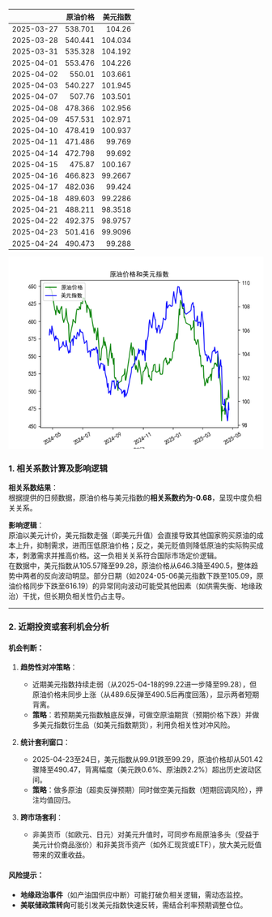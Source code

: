 |            |   原油价格 |   美元指数 |
|:-----------|-----------:|-----------:|
| 2025-03-27 |    538.701 |   104.26   |
| 2025-03-28 |    540.441 |   104.034  |
| 2025-03-31 |    535.328 |   104.192  |
| 2025-04-01 |    553.476 |   104.226  |
| 2025-04-02 |    550.01  |   103.661  |
| 2025-04-03 |    540.227 |   101.945  |
| 2025-04-07 |    507.76  |   103.501  |
| 2025-04-08 |    478.366 |   102.956  |
| 2025-04-09 |    457.531 |   102.971  |
| 2025-04-10 |    478.419 |   100.937  |
| 2025-04-11 |    471.486 |    99.769  |
| 2025-04-14 |    472.798 |    99.692  |
| 2025-04-15 |    475.87  |   100.167  |
| 2025-04-16 |    466.823 |    99.2667 |
| 2025-04-17 |    482.036 |    99.424  |
| 2025-04-18 |    489.603 |    99.2286 |
| 2025-04-21 |    488.211 |    98.3518 |
| 2025-04-22 |    492.375 |    98.9757 |
| 2025-04-23 |    501.416 |    99.9096 |
| 2025-04-24 |    490.473 |    99.288  |

![图](usdx_oil.png)



### 1. 相关系数计算及影响逻辑

**相关系数结果**：  
根据提供的日频数据，原油价格与美元指数的**相关系数约为-0.68**，呈现中度负相关关系。

**影响逻辑**：  
原油以美元计价，美元指数走强（即美元升值）会直接导致其他国家购买原油的成本上升，抑制需求，进而压低原油价格；反之，美元贬值则降低原油的实际购买成本，刺激需求并推高价格。这一负相关关系符合国际市场定价逻辑。  
在数据中，美元指数从105.57降至99.28，原油价格从646.3降至490.5，整体趋势中两者的反向波动明显。部分日期（如2024-05-06美元指数下跌至105.09，原油价格同步下跌至616.19）的异常同向波动可能受其他因素（如供需失衡、地缘政治）干扰，但长期负相关性仍占主导。

---

### 2. 近期投资或套利机会分析

#### 机会判断：
1. **趋势性对冲策略**：  
   - 近期美元指数持续走弱（从2025-04-18的99.22进一步降至99.28），但原油价格未同步上涨（从489.6反弹至490.5后再度回落），显示两者短期背离。  
   - **策略**：若预期美元指数触底反弹，可做空原油期货（预期价格下跌）并做多美元指数衍生品（如美元指数期货），利用负相关性对冲风险。

2. **统计套利窗口**：  
   - 2025-04-23至24日，美元指数从99.91跌至99.29，原油价格却从501.42骤降至490.47，背离幅度（美元跌0.6%、原油跌2.2%）超出历史波动区间。  
   - **策略**：做多原油（超卖反弹预期）同时做空美元指数（短期回调风险），押注均值回归。

3. **跨市场套利**：  
   - 非美货币（如欧元、日元）对美元升值时，可同步布局原油多头（受益于美元计价商品涨价）和非美货币资产（如外汇现货或ETF），放大美元贬值带来的双重收益。

#### 风险提示：
- **地缘政治事件**（如产油国供应中断）可能打破负相关逻辑，需动态监控。  
- **美联储政策转向**可能引发美元指数快速反转，需结合利率预期调整仓位。